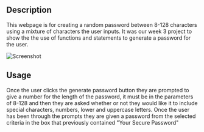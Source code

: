 ## Description
This webpage is for creating a random password between 8-128 characters using a mixture of characters the user inputs. It was our week 3 project to show the the use of functions and statements to generate a password for the user.

![Screenshot](https://user-images.githubusercontent.com/109792980/188073859-de01595b-d1da-4e3d-b9cc-11880bc672e6.png)


## Usage
Once the user clicks the generate password button they are prompted to give a number for the length of the password, it must be in the parameters of 8-128 and then they are asked whether or not they would like it to include special characters, numbers, lower and uppercase letters. Once the user has been through the prompts they are given a password from the selected criteria in the box that previously contained "Your Secure Password"
